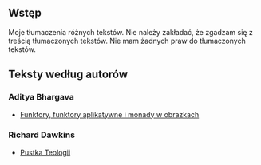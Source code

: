 ## Wstęp

Moje tłumaczenia różnych tekstów. Nie należy zakładać, że zgadzam się z treścią tłumaczonych tekstów. Nie mam żadnych praw do tłumaczonych tekstów.

## Teksty według autorów

### Aditya Bhargava
* [Funktory, funktory aplikatywne i monady w obrazkach](Adit/Funktory_funktory_aplikatywne_i_monady_w_obrazkach.md)

### Richard Dawkins
* [Pustka Teologii](Dawkins/Pustka_Teologii.md)
